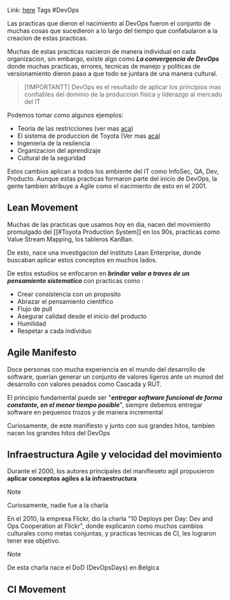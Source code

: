 Link: [here](https://dl.faghatketab.ir/Books/Computer/Programming/WebProgramming/The.DevOps.Handbook_faghatketab.ir.pdf)
Tags #DevOps 

Las practicas que dieron el nacimiento al DevOps fueron el conjunto de muchas cosas que sucedieron a lo largo del tiempo que confabularon a la creacion de estas practicas.

Muchas de estas practicas nacieron de manera individual en cada organizacion, sin embargo, existe algo como ***La convergencia de DevOps*** donde muchas practicas, errores, tecnicas de manejo y politicas de versionamiento dieron paso a que todo se juntara de una manera cultural.

>[!IMPORTANTT]
>DevOps es el resultado de aplicar los principios mas confiables del dominio de la produccion fisica y liderazgo al mercado del IT

Podemos tomar como algunos ejemplos:
- Teoria de las restricciones (ver mas [aca](https://www.leanproduction.com/theory-of-constraints/))
- El sistema de produccion de Toyota (Ver mas [aca](https://es.wikipedia.org/wiki/Sistema_de_producci%C3%B3n_Toyota))
- Ingenieria de la resilencia
- Organizacion del aprendizaje
- Cultural de la seguridad

Estos cambios aplican a todos los ambiente del IT como InfoSec, QA, Dev, Producto. Aunque estas practicas formaron parte del inicio de DevOps, la gente tambien atribuye a Agile como el nacimiento de esto en el 2001.

## Lean Movement

Muchas de las practicas que usamos hoy en dia, nacen del movimiento promulgado del [[#Toyota Production System]] en los 90s, practicas como Value Stream Mapping, los tableros KanBan.

De esto, nace una investigacion del instituto Lean Enterprise, donde buscaban aplicar estos conceptos en muchos lados.

De estos estudios se enfocaron en ***brindar valor a traves de un pensamiento sistematico*** con practicas como :
- Crear consistencia con un proposito
- Abrazar el pensamiento cientifico
- Flujo de pull
- Asegurar calidad desde el inicio del producto
- Humilidad
- Respetar a cada individuo

## Agile Manifesto

Doce personas con mucha experiencia en el mundo del desarrollo de software, querian generar un conjunto de valores ligeros ante un munod del desarrollo con valores pesados como Cascada y RUT.

El principio fundamental puede ser "***entregar software funcional de forma constante, en el menor tiempo posible***", siempre debemos entregar software en pequenos trozos y de manera incremental

Curiosamente, de este manifiesto y junto con sus grandes hitos, tambien nacen los grandes hitos del DevOps

## Infraestructura Agile y velocidad del movimiento

Durante el 2000, los autores principales del manifieseto agil propusieron **aplicar conceptos agiles a la infraestructura**

>[!NOTE]
>Curiosamente, nadie fue a la charla

En el 2010, la empresa Flickr, dio la charla "10 Deploys per Day: Dev and Ops Cooperation at Flickr", donde explicaron como muchos cambios culturales como metas conjuntas, y practicas tecnicas de CI, les lograron tener ese objetivo.

>[!NOTE]
>De esta charla nace el DoD (DevOpsDays) en Belgica

## CI Movement

